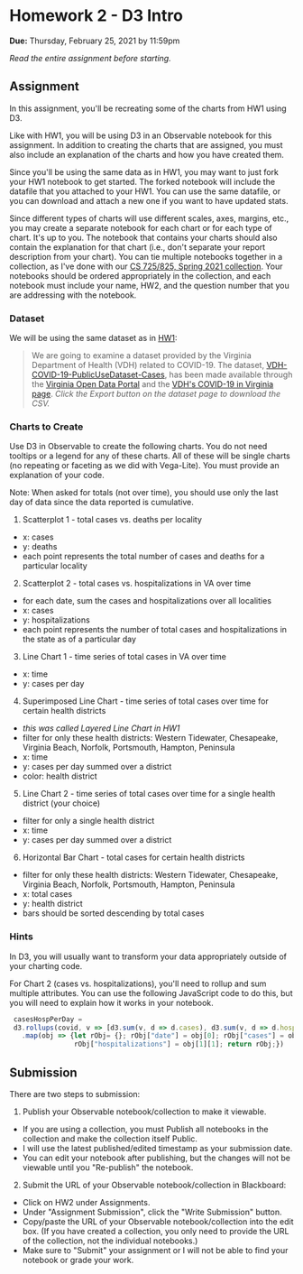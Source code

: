 # Homework 2 - D3 Intro 
**Due:** Thursday, February 25, 2021 by 11:59pm

*Read the entire assignment before starting.* 

## Assignment 

In this assignment, you'll be recreating some of the charts from HW1 using D3.

Like with HW1, you will be using D3 in an Observable notebook for this assignment.  In addition to creating the charts that are assigned, you must also include an explanation of the charts and how you have created them.  

Since you'll be using the same data as in HW1, you may want to just fork your HW1 notebook to get started.  The forked notebook will include the datafile that you attached to your HW1.  You can use the same datafile, or you can download and attach a new one if you want to have updated stats.

Since different types of charts will use different scales, axes, margins, etc., you may create a separate notebook for each chart or for each type of chart.  It's up to you.  The notebook that contains your charts should also contain the explanation for that chart (i.e., don't separate your report description from your chart).  You can tie multiple notebooks together in a collection, as I've done with our [CS 725/825, Spring 2021 collection](https://observablehq.com/collection/@weiglemc/cs-725-825-spring-2021).  Your notebooks should be ordered appropriately in the collection, and each notebook must include your name, HW2, and the question number that you are addressing with the notebook.

### Dataset

We will be using the same dataset as in [HW1](https://github.com/cs725-infovis-master/public/blob/main/spr21/HW1.md):

> We are going to examine a dataset provided by the Virginia Department of Health (VDH) related to COVID-19. The dataset, [VDH-COVID-19-PublicUseDataset-Cases](https://data.virginia.gov/Government/VDH-COVID-19-PublicUseDataset-Cases/bre9-aqqr), has been made available through the [Virginia Open Data Portal](https://data.virginia.gov) and the [VDH's COVID-19 in Virginia page](https://www.vdh.virginia.gov/coronavirus/).  *Click the Export button on the dataset page to download the CSV.*

### Charts to Create

Use D3 in Observable to create the following charts.  You do not need tooltips or a legend for any of these charts.  All of these will be single charts (no repeating or faceting as we did with Vega-Lite).  You must provide an explanation of your code.

Note: When asked for totals (not over time), you should use only the last day of data since the data reported is cumulative.

1. Scatterplot 1 - total cases vs. deaths per locality
  * x: cases
  * y: deaths
  * each point represents the total number of cases and deaths for a particular locality
2. Scatterplot 2 - total cases vs. hospitalizations in VA over time
  * for each date, sum the cases and hospitalizations over all localities
  * x: cases
  * y: hospitalizations
  * each point represents the number of total cases and hospitalizations in the state as of a particular day
3. Line Chart 1 - time series of total cases in VA over time
  * x: time
  * y: cases per day
4. Superimposed Line Chart - time series of total cases over time for certain health districts
  * *this was called Layered Line Chart in HW1*
  * filter for only these health districts: Western Tidewater, Chesapeake, Virginia Beach, Norfolk, Portsmouth, Hampton, Peninsula
  * x: time
  * y: cases per day summed over a district
  * color: health district
5. Line Chart 2 - time series of total cases over time for a single health district (your choice)
  * filter for only a single health district
  * x: time
  * y: cases per day summed over a district
6. Horizontal Bar Chart - total cases for certain health districts 
  * filter for only these health districts: Western Tidewater, Chesapeake, Virginia Beach, Norfolk, Portsmouth, Hampton, Peninsula
  * x: total cases
  * y: health district
  * bars should be sorted descending by total cases

### Hints

In D3, you will usually want to transform your data appropriately outside of your charting code. 

For Chart 2 (cases vs. hospitalizations), you'll need to rollup and sum multiple attributes.  You can use the following JavaScript code to do this, but you will need to explain how it works in your notebook.

~~~js
 casesHospPerDay = 
 d3.rollups(covid, v => [d3.sum(v, d => d.cases), d3.sum(v, d => d.hospitalizations)], d => d.date)
   .map(obj => {let rObj= {}; rObj["date"] = obj[0]; rObj["cases"] = obj[1][0]; 
                rObj["hospitalizations"] = obj[1][1]; return rObj;})
~~~

## Submission

There are two steps to submission:

1. Publish your Observable notebook/collection to make it viewable.
  * If you are using a collection, you must Publish all notebooks in the collection and make the collection itself Public.
  * I will use the latest published/edited timestamp as your submission date. 
  * You can edit your notebook after publishing, but the changes will not be viewable until you "Re-publish" the notebook.

2. Submit the URL of your Observable notebook/collection in Blackboard:
  * Click on HW2 under Assignments.
  * Under "Assignment Submission", click the "Write Submission" button.
  * Copy/paste the URL of your Observable notebook/collection into the edit box. (If you have created a collection, you only need to provide the URL of the collection, not the individual notebooks.)
  * Make sure to "Submit" your assignment or I will not be able to find your notebook or grade your work.
